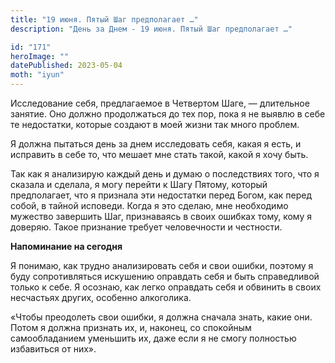 ```yaml
---
title: "19 июня. Пятый Шаг предполагает …"
description: "День за Днем - 19 июня. Пятый Шаг предполагает …"

id: "171"
heroImage: ""
datePublished: 2023-05-04
moth: "iyun"
---
```


Исследование себя, предлагаемое в Четвертом Шаге, — длительное занятие. Оно
должно продолжаться до тех пор, пока я не выявлю в себе те недостатки, которые
создают в моей жизни так много проблем.

Я должна пытаться день за днем исследовать себя, какая я есть, и исправить в
себе то, что мешает мне стать такой, какой я хочу быть.

Так как я анализирую каждый день и думаю о последствиях того, что я сказала и
сделала, я могу перейти к Шагу Пятому, который предполагает, что я признала
эти недостатки перед Богом, как перед собой, в тайной исповеди. Когда я это
сделаю, мне необходимо мужество завершить Шаг, признаваясь в своих ошибках
тому, кому я доверяю. Такое признание требует человечности и честности.

**Напоминание на сегодня**

Я понимаю, как трудно анализировать себя и свои ошибки, поэтому я буду
сопротивляться искушению оправдать себя и быть справедливой только к себе. Я
осознаю, как легко оправдать себя и обвинить в своих несчастьях других,
особенно алкоголика.

«Чтобы преодолеть свои ошибки, я должна сначала знать, какие они. Потом я
должна признать их, и, наконец, со спокойным самообладанием уменьшить их, даже
если я не смогу полностью избавиться от них».

